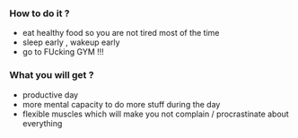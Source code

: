 ### How to do it ?
- eat healthy food so you are not tired most of the time
- sleep early , wakeup early
- go to FUcking GYM !!!


### What you will get ?
- productive day
- more mental capacity to do more stuff during the day
- flexible muscles which will make you not complain / procrastinate about everything 